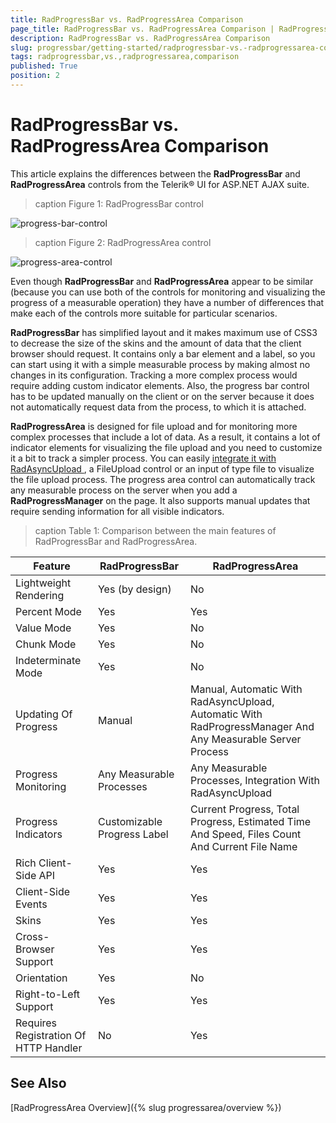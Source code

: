 ```yaml
---
title: RadProgressBar vs. RadProgressArea Comparison
page_title: RadProgressBar vs. RadProgressArea Comparison | RadProgressBar for ASP.NET AJAX Documentation
description: RadProgressBar vs. RadProgressArea Comparison
slug: progressbar/getting-started/radprogressbar-vs.-radprogressarea-comparison
tags: radprogressbar,vs.,radprogressarea,comparison
published: True
position: 2
---
```


# RadProgressBar vs. RadProgressArea Comparison

This article explains the differences between the **RadProgressBar** and **RadProgressArea** controls from the Telerik® UI for ASP.NET AJAX suite.

>caption Figure 1: RadProgressBar control

![progress-bar-control](images/progress-bar-control.png)

>caption Figure 2: RadProgressArea control

![progress-area-control](images/progress-area-control.png)

Even though **RadProgressBar** and **RadProgressArea** appear to be similar (because you can use both of the controls for monitoring and visualizing the progress of a measurable operation) they have a number of differences that make each of the controls more suitable for particular scenarios.

**RadProgressBar** has simplified layout and it makes maximum use of CSS3 to decrease the size of the skins and the amount of data that the client browser should request. It contains only a bar element and a label, so you can start using it with a simple measurable process by making almost no changes in its configuration. Tracking a more complex process would require adding custom indicator elements. Also, the progress bar control has to be updated manually on the client or on the server because it does not automatically request data from the process, to which it is attached.

**RadProgressArea** is designed for file upload and for monitoring more complex processes that include a lot of data. As a result, it contains a lot of indicator elements for visualizing the file upload and you need to customize it a bit to track a simpler process. You can easily [ integrate it with RadAsyncUpload ](https://demos.telerik.com/aspnet-ajax/progressarea/examples/asyncuploadintegration/defaultcs.aspx), a FileUpload control or an input of type file to visualize the file upload process. The progress area control can automatically track any measurable process on the server when you add a **RadProgressManager** on the page. It also supports manual updates that require sending information for all visible indicators.

>caption Table 1: Comparison between the main features of RadProgressBar and RadProgressArea.

|  **Feature**  |  **RadProgressBar**  |  **RadProgressArea**  |
| ------ | ------ | ------ |
|Lightweight Rendering|Yes (by design)|No|
|Percent Mode|Yes|Yes|
|Value Mode|Yes|No|
|Chunk Mode|Yes|No|
|Indeterminate Mode|Yes|No|
|Updating Of Progress|Manual|Manual, Automatic With RadAsyncUpload, Automatic With RadProgressManager And Any Measurable Server Process|
|Progress Monitoring|Any Measurable Processes|Any Measurable Processes, Integration With RadAsyncUpload|
|Progress Indicators|Customizable Progress Label|Current Progress, Total Progress, Estimated Time And Speed, Files Count And Current File Name|
|Rich Client-Side API|Yes|Yes|
|Client-Side Events|Yes|Yes|
|Skins|Yes|Yes|
|Cross-Browser Support|Yes|Yes|
|Orientation|Yes|No|
|Right-to-Left Support|Yes|Yes|
|Requires Registration Of HTTP Handler|No|Yes|

## See Also

[RadProgressArea Overview]({% slug progressarea/overview %})
